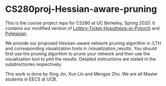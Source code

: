 # CS280proj-Hessian-aware-pruning
This is the course project repo for CS280 at UC Berkeley, Spring 2020. 
It contains our modified version of [Lottery-Ticket-Hypothesis-in-Pytorch](https://github.com/rahulvigneswaran/Lottery-Ticket-Hypothesis-in-Pytorch) and [Pyhessian](https://github.com/amirgholami/PyHessian). 

We provide our proposed Hessian-aware network pruning algorithm in /LTH and corresponding visualization tools in /visualization_results. You should first use the pruning algorithm to prune your network and then use the visualization tool to plot the results. Detailed instructions are stated in the subdirectories respectively.

This work is done by Xing Jin, Xun Lin and Mengze Zhu. We are all Master students in EECS at UCB.
